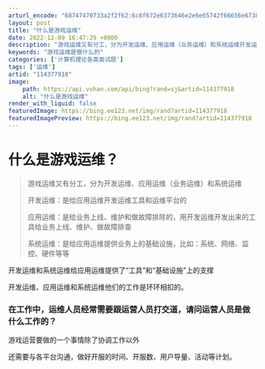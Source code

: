 ```yaml
---
arturl_encode: "68747470733a2f2f62:6c6f672e6373646e2e6e65742f66656e67383430333030302f:61727469636c652f64657461696c732f313134333737393138"
layout: post
title: "什么是游戏运维"
date: 2022-12-09 16:47:29 +0800
description: "游戏运维又有分工，分为开发运维、应用运维（业务运维）和系统运维开发运维：是给应用运维开发运维工具和运"
keywords: "游戏运维是做什么的"
categories: ['计算机理论各类面试题']
tags: ['运维']
artid: "114377918"
image:
    path: https://api.vvhan.com/api/bing?rand=sj&artid=114377918
    alt: "什么是游戏运维"
render_with_liquid: false
featuredImage: https://bing.ee123.net/img/rand?artid=114377918
featuredImagePreview: https://bing.ee123.net/img/rand?artid=114377918
---
```


# 什么是游戏运维？

> 游戏运维又有分工，分为开发运维、应用运维（业务运维）和系统运维
>   
> 开发运维：是给应用运维开发运维工具和运维平台的
>   
> 应用运维：是给业务上线、维护和做故障排除的，用开发运维开发出来的工具给业务上线、维护、做故障排查
>   
> 系统运维：是给应用运维提供业务上的基础设施，比如：系统、网络、监控、硬件等等

开发运维和系统运维给应用运维提供了“工具”和“基础设施”上的支撑
  
开发运维、应用运维和系统运维他们的工作是环环相扣的。

### **在工作中，运维人员经常需要跟运营人员打交道，请问运营人员是做什么工作的？**

游戏运营要做的一个事情除了协调工作以外
  
还需要与各平台沟通，做好开服的时间、开服数、用户导量、活动等计划。
